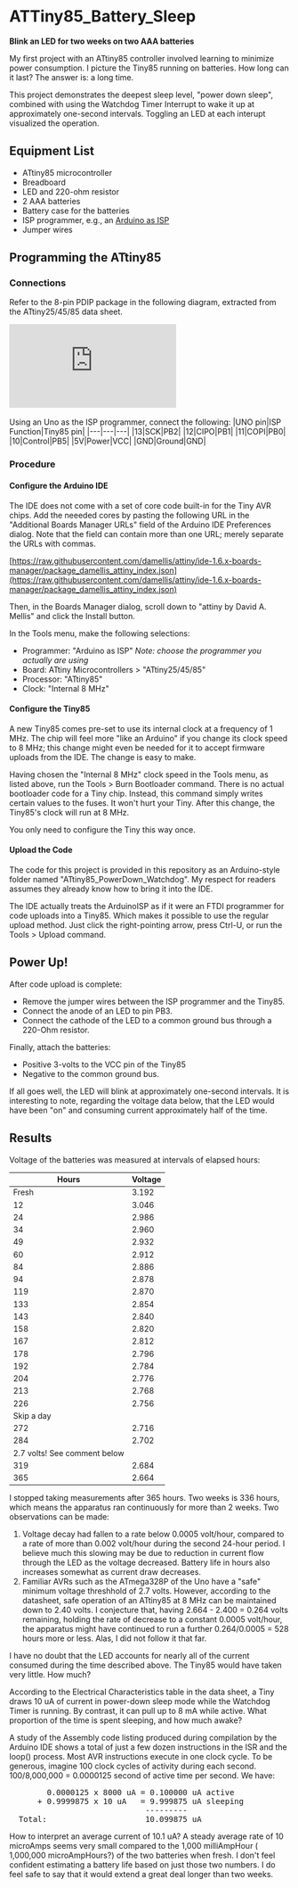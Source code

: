 # ATTiny85_Battery_Sleep
**Blink an LED for two weeks on two AAA batteries**

My first project with an ATtiny85 controller involved learning to minimize power consumption. I picture the Tiny85 running on batteries. How long can it last? The answer is: a long time.

This project demonstrates the deepest sleep level, "power down sleep", combined with using the Watchdog Timer Interrupt to wake it up at approximately one-second intervals. Toggling an LED at each interupt visualized the operation.

## Equipment List
* ATtiny85 microcontroller
* Breadboard
* LED and 220-ohm resistor
* 2 AAA batteries
* Battery case for the batteries
* ISP programmer, e.g., an [Arduino as ISP](https://docs.arduino.cc/built-in-examples/arduino-isp/ArduinoISP)
* Jumper wires

## Programming the ATtiny85
### Connections
Refer to the 8-pin PDIP package in the following diagram, extracted from the ATtiny25/45/85 data sheet.

![ATtiny25/45/85 Package Diagram](https://github.com/IowaDave/ATTiny85_Battery_Sleep/blob/main/Tiny85_Package_Diagram.pdf)

Using an Uno as the ISP programmer, connect the following:
|UNO pin|ISP Function|Tiny85 pin|
|---|---|---|
|13|SCK|PB2|
|12|CIPO|PB1|
|11|COPI|PB0|
|10|Control|PB5|
|5V|Power|VCC|
|GND|Ground|GND|
### Procedure
#### Configure the Arduino IDE
The IDE does not come with a set of core code built-in for the Tiny AVR chips. Add the neeeded cores by pasting the following URL in the "Additional Boards Manager URLs" field of the Arduino IDE Preferences dialog. Note that the field can contain more than one URL; merely separate the URLs with commas.

[https://raw.githubusercontent.com/damellis/attiny/ide-1.6.x-boards-manager/package_damellis_attiny_index.json](https://raw.githubusercontent.com/damellis/attiny/ide-1.6.x-boards-manager/package_damellis_attiny_index.json)

Then, in the Boards Manager dialog, scroll down to "attiny by David A. Mellis" and click the Install button.

In the Tools menu, make the following selections:
* Programmer: "Arduino as ISP" *Note: choose the programmer you actually are using*
* Board: ATtiny Microcontrollers > "ATtiny25/45/85"
* Processor: "ATtiny85"
* Clock: "Internal 8 MHz"

#### Configure the Tiny85
A new Tiny85 comes pre-set to use its internal clock at a frequency of 1 MHz. The chip will feel more "like an Arduino" if you change its clock speed to 8 MHz; this change might even be needed for it to accept firmware uploads from the IDE. The change is easy to make.

Having chosen the "Internal 8 MHz" clock speed in the Tools menu, as listed above, run the Tools > Burn Bootloader command. There is no actual bootloader code for a Tiny chip. Instead, this command simply writes certain values to the fuses. It won't hurt your Tiny. After this change, the Tiny85's clock will run at 8 MHz.

You only need to configure the Tiny this way once.

#### Upload the Code
The code for this project is provided in this repository as an Arduino-style folder named "ATtiny85_PowerDown_Watchdog". My respect for readers assumes they already know how to bring it into the IDE.

The IDE actually treats the ArduinoISP as if it were an FTDI programmer for code uploads into a Tiny85. Which makes it possible to use the regular upload method. Just click the right-pointing arrow, press Ctrl-U, or run the Tools > Upload command.

## Power Up!
After code upload is complete: 
* Remove the jumper wires between the ISP programmer and the Tiny85. 
* Connect the anode of an LED to pin PB3.
* Connect the cathode of the LED to a common ground bus through a 220-Ohm resistor.

Finally, attach the batteries:
* Positive 3-volts to the VCC pin of the Tiny85
* Negative to the common ground bus.

If all goes well, the LED will blink at approximately one-second intervals. It is interesting to note, regarding the voltage data below, that the LED would have been "on" and consuming current approximately half of the time.

## Results
Voltage of the batteries was measured at intervals of elapsed hours:

|Hours|Voltage|
|---|---|
|Fresh|3.192|
| 12|3.046|
| 24|2.986|
| 34|2.960|
| 49|2.932|
| 60|2.912|
| 84|2.886|
| 94|2.878|
|119|2.870|
|133|2.854|
|143|2.840|
|158|2.820|
|167|2.812|
|178|2.796|
|192|2.784|
|204|2.776|
|213|2.768|
|226|2.756|
|Skip a day|
|272|2.716|
|284|2.702|
|2.7 volts! See comment below|
|319|2.684|
|365|2.664|

I stopped taking measurements after 365 hours. Two weeks is 336 hours, which means the apparatus ran continuously for more than 2 weeks. Two observations can be made:

1. Voltage decay had fallen to a rate below 0.0005 volt/hour, compared to a rate of more than 0.002 volt/hour during the second 24-hour period. I believe much this slowing may be due to reduction in current flow through the LED as the voltage decreased. Battery life in hours also increases somewhat as current draw decreases. 
2. Familiar AVRs such as the ATmega328P of the Uno have a "safe" minimum voltage threshhold of 2.7 volts. However, according to the datasheet, safe operation of an ATtiny85 at 8 MHz can be maintained down to 2.40 volts. I conjecture that, having 2.664 - 2.400 = 0.264 volts remaining, holding the rate of decrease to a constant 0.0005 volt/hour, the apparatus might have continued to run a further 0.264/0.0005 = 528 hours more or less. Alas, I did not follow it that far.

I have no doubt that the LED accounts for nearly all of the current consumed during the time described above. The Tiny85 would have taken very little. How much?

According to the Electrical Characteristics table in the data sheet, a Tiny draws 10 uA of current in power-down sleep mode while the Watchdog Timer is running. By contrast, it can pull up to 8 mA while active. What proportion of the time is spent sleeping, and how much awake?

A study of the Assembly code listing produced during compilation by the Arduino IDE shows a total of just a few dozen instructions in the ISR and the loop() process. Most AVR instructions execute in one clock cycle. To be generous, imagine 100 clock cycles of activity during each second. 100/8,000,000 = 0.0000125 second of active time per second. We have:<br>
<pre>
        0.0000125 x 8000 uA = 0.100000 uA active
      + 0.9999875 x 10 uA   = 9.999875 uA sleeping
                             ---------
  Total:                     10.099875 uA </pre>

How to interpret an average current of 10.1 uA? A steady average rate of 10 microAmps seems very small compared to the 1,000 milliAmpHour ( 1,000,000 microAmpHours?) of the two batteries when fresh. I don't feel confident estimating a battery life based on just those two numbers. I do feel safe to say that it would extend a great deal longer than two weeks.
